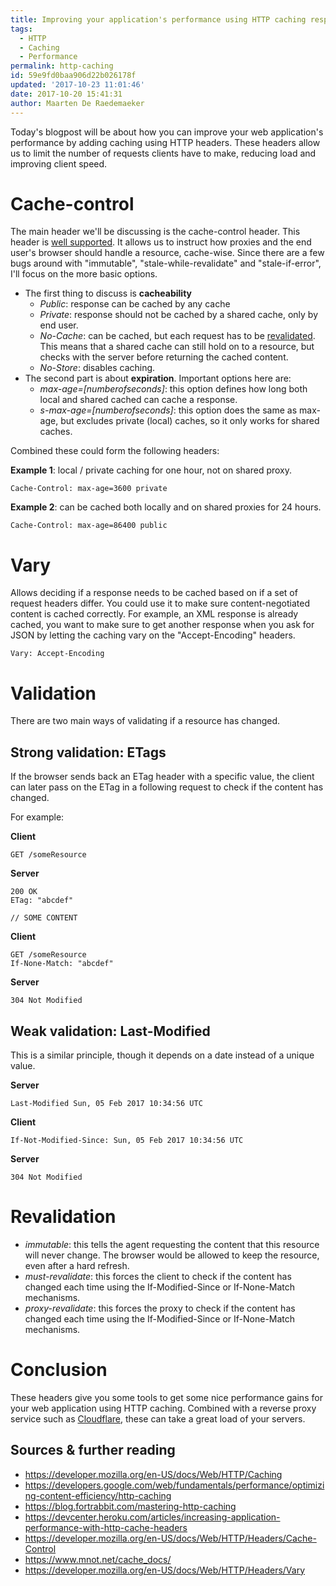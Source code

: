 ```yaml
---
title: Improving your application's performance using HTTP caching response headers
tags:
  - HTTP
  - Caching
  - Performance
permalink: http-caching
id: 59e9fd0baa906d22b026178f
updated: '2017-10-23 11:01:46'
date: 2017-10-20 15:41:31
author: Maarten De Raedemaeker
---
```

Today's blogpost will be about how you can improve your web application's performance by adding caching using HTTP headers.
These headers allow us to limit the number of requests clients have to make, reducing load and improving client speed.
# Cache-control
The main header we'll be discussing is the cache-control header. This header is <a href="https://developer.mozilla.org/en-US/docs/Web/HTTP/Headers/Cache-Control#Browser_compatibility">well supported</a>. It allows us to instruct how proxies and the end user's browser should handle a resource, cache-wise.
Since there are a few bugs around with "immutable", "stale-while-revalidate" and "stale-if-error", I'll focus on the more basic options.
* The first thing to discuss is **cacheability**
    * *Public*: response can be cached by any cache
    * *Private*: response should not be cached by a shared cache, only by end user.
    * *No-Cache*: can be cached, but each request has to be <a href="#revalidation">revalidated</a>. This means that a shared cache can still hold on to a resource, but checks with the server before returning the cached content.
    * *No-Store*: disables caching.
* The second part is about **expiration**.
Important options here are:
    * *max-age=[numberofseconds]*: this option defines how long both local and shared cached can cache a response.
    * *s-max-age=[numberofseconds]*: this option does the same as max-age, but excludes private (local) caches, so it only works for shared caches.

Combined these could form the following headers:

**Example 1**: local / private caching for one hour, not on shared proxy.

```
Cache-Control: max-age=3600 private 
```

**Example 2**: can be cached both locally and on shared proxies for 24 hours.
```
Cache-Control: max-age=86400 public
```

# Vary
Allows deciding if a response needs to be cached based on if a set of request headers differ. 
You could use it to make sure content-negotiated content is cached correctly. For example, an XML response is already cached, you want to make sure to get another response when you ask for JSON by letting the caching vary on the "Accept-Encoding" headers. 
```
Vary: Accept-Encoding
```
# Validation
There are two main ways of validating if a resource has changed.
## Strong validation: ETags 
If the browser sends back an ETag header with a specific value, the client can later pass on the ETag in a following request to check if the content has changed. 

For example:

**Client**
```
GET /someResource
```
**Server**
```
200 OK
ETag: "abcdef"

// SOME CONTENT
```

**Client**
```
GET /someResource
If-None-Match: "abcdef"
```

**Server**
```
304 Not Modified
```

## Weak validation: Last-Modified

This is a similar principle, though it depends on a date instead of a unique value.

**Server**
```
Last-Modified Sun, 05 Feb 2017 10:34:56 UTC
```

**Client**
```
If-Not-Modified-Since: Sun, 05 Feb 2017 10:34:56 UTC
```

**Server**
```
304 Not Modified
```
# Revalidation <a name="revalidation"></a>
* *immutable*: this tells the agent requesting the content that this resource will never change. The browser would be allowed to keep the resource, even after a hard refresh.
* *must-revalidate*: this forces the client to check if the content has changed each time using the If-Modified-Since or If-None-Match mechanisms.
* *proxy-revalidate*: this forces the proxy to check if the content has changed each time using the If-Modified-Since or If-None-Match mechanisms.
# Conclusion
These headers give you some tools to get some nice performance gains for your web application using HTTP caching. Combined with a reverse proxy service such as <a href="https://www.cloudflare.com/">Cloudflare</a>, these can take a great load of your servers.

## Sources & further reading
* https://developer.mozilla.org/en-US/docs/Web/HTTP/Caching
* https://developers.google.com/web/fundamentals/performance/optimizing-content-efficiency/http-caching
* https://blog.fortrabbit.com/mastering-http-caching
* https://devcenter.heroku.com/articles/increasing-application-performance-with-http-cache-headers
* https://developer.mozilla.org/en-US/docs/Web/HTTP/Headers/Cache-Control
* https://www.mnot.net/cache_docs/
* https://developer.mozilla.org/en-US/docs/Web/HTTP/Headers/Vary
